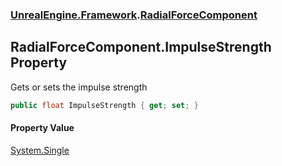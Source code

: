 ### [UnrealEngine.Framework](./UnrealEngine-Framework.md 'UnrealEngine.Framework').[RadialForceComponent](./UnrealEngine-Framework-RadialForceComponent.md 'UnrealEngine.Framework.RadialForceComponent')
## RadialForceComponent.ImpulseStrength Property
Gets or sets the impulse strength  
```csharp
public float ImpulseStrength { get; set; }
```
#### Property Value
[System.Single](https://docs.microsoft.com/en-us/dotnet/api/System.Single 'System.Single')  
